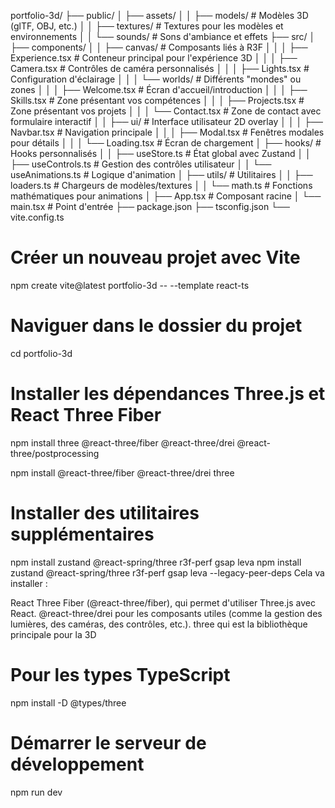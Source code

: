 portfolio-3d/
├── public/
│   ├── assets/
│   │   ├── models/        # Modèles 3D (glTF, OBJ, etc.)
│   │   ├── textures/      # Textures pour les modèles et environnements
│   │   └── sounds/        # Sons d'ambiance et effets
├── src/
│   ├── components/
│   │   ├── canvas/        # Composants liés à R3F
│   │   │   ├── Experience.tsx    # Conteneur principal pour l'expérience 3D
│   │   │   ├── Camera.tsx        # Contrôles de caméra personnalisés
│   │   │   ├── Lights.tsx        # Configuration d'éclairage
│   │   │   └── worlds/           # Différents "mondes" ou zones
│   │   │       ├── Welcome.tsx   # Écran d'accueil/introduction
│   │   │       ├── Skills.tsx    # Zone présentant vos compétences
│   │   │       ├── Projects.tsx  # Zone présentant vos projets
│   │   │       └── Contact.tsx   # Zone de contact avec formulaire interactif
│   │   ├── ui/            # Interface utilisateur 2D overlay
│   │   │   ├── Navbar.tsx        # Navigation principale
│   │   │   ├── Modal.tsx         # Fenêtres modales pour détails
│   │   │   └── Loading.tsx       # Écran de chargement
│   ├── hooks/             # Hooks personnalisés
│   │   ├── useStore.ts           # État global avec Zustand
│   │   ├── useControls.ts        # Gestion des contrôles utilisateur
│   │   └── useAnimations.ts      # Logique d'animation
│   ├── utils/             # Utilitaires
│   │   ├── loaders.ts            # Chargeurs de modèles/textures
│   │   └── math.ts               # Fonctions mathématiques pour animations
│   ├── App.tsx            # Composant racine
│   └── main.tsx           # Point d'entrée
├── package.json
├── tsconfig.json
└── vite.config.ts



# Créer un nouveau projet avec Vite
npm create vite@latest portfolio-3d -- --template react-ts

# Naviguer dans le dossier du projet
cd portfolio-3d

# Installer les dépendances Three.js et React Three Fiber
npm install three @react-three/fiber @react-three/drei @react-three/postprocessing

npm install @react-three/fiber @react-three/drei three

# Installer des utilitaires supplémentaires
npm install zustand @react-spring/three r3f-perf gsap leva
npm install zustand @react-spring/three r3f-perf gsap leva --legacy-peer-deps
Cela va installer :

React Three Fiber (@react-three/fiber), qui permet d'utiliser Three.js avec React.
@react-three/drei pour les composants utiles (comme la gestion des lumières, des caméras, des contrôles, etc.).
three qui est la bibliothèque principale pour la 3D
# Pour les types TypeScript
npm install -D @types/three

# Démarrer le serveur de développement
npm run dev